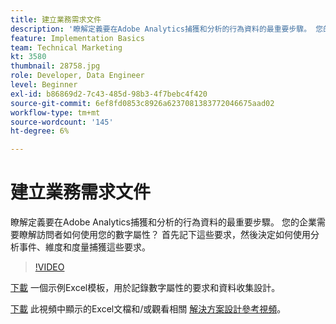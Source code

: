 ```yaml
---
title: 建立業務需求文件
description: '瞭解定義要在Adobe Analytics捕獲和分析的行為資料的最重要步驟。 您的企業需要瞭解訪問者如何使用您的數字屬性？ 首先記下這些要求，然後決定如何使用分析事件、維度和度量捕獲這些要求。 '
feature: Implementation Basics
team: Technical Marketing
kt: 3580
thumbnail: 28758.jpg
role: Developer, Data Engineer
level: Beginner
exl-id: b86869d2-7c43-485d-98b3-4f7bebc4f420
source-git-commit: 6ef8fd0853c8926a6237081383772046675aad02
workflow-type: tm+mt
source-wordcount: '145'
ht-degree: 6%

---
```


# 建立業務需求文件

瞭解定義要在Adobe Analytics捕獲和分析的行為資料的最重要步驟。 您的企業需要瞭解訪問者如何使用您的數字屬性？ 首先記下這些要求，然後決定如何使用分析事件、維度和度量捕獲這些要求。

>[!VIDEO](https://video.tv.adobe.com/v/28758/?quality=12)

[下載](assets/aa-implementation-playbook.xlsx) 一個示例Excel模板，用於記錄數字屬性的要求和資料收集設計。

[下載](assets/geometrixx-clothiers-brd-sdr.xlsx) 此視頻中顯示的Excel文檔和/或觀看相關 [解決方案設計參考視頻](creating-and-maintaining-an-sdr.md)。
